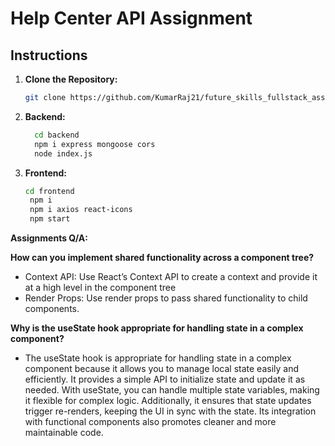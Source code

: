 # Help Center API Assignment

## Instructions

1. **Clone the Repository:**
   ```bash
   git clone https://github.com/KumarRaj21/future_skills_fullstack_assignment
   ```

2. **Backend:**
   ```bash
     cd backend
     npm i express mongoose cors
     node index.js
   ```

3. **Frontend:**

    ```bash
    cd frontend
     npm i
     npm i axios react-icons
     npm start
   ```
 **Assignments Q/A:**

   **How can you implement shared functionality across a component tree?**
   - Context API: Use React’s Context API to create a context and provide it at a high level in the component tree
   - Render Props: Use render props to pass shared functionality to child components.

   **Why is the useState hook appropriate for handling state in a complex component?**
   - The useState hook is appropriate for handling state in a complex component because it allows you to manage local state easily and efficiently. It provides a simple API to initialize state and update it as needed. With useState, you can handle multiple state variables, making it flexible for complex logic. Additionally, it ensures that state updates trigger re-renders, keeping the UI in sync with the state. Its integration with functional components also promotes cleaner and more maintainable code.

   


